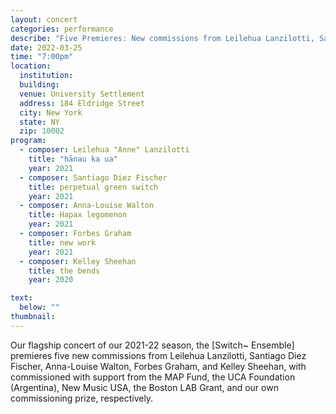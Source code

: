 ```yaml
---
layout: concert
categories: performance
describe: "Five Premieres: New commissions from Leilehua Lanzilotti, Santiago Diez Fischer, Anna-Louise Walton, Forbes Graham, and Kelley Sheehan"
date: 2022-03-25
time: "7:00pm"
location:
  institution:
  building:
  venue: University Settlement
  address: 184 Eldridge Street
  city: New York
  state: NY
  zip: 10002
program:
  - composer: Leilehua "Anne" Lanzilotti
    title: "hānau ka ua"
    year: 2021
  - composer: Santiago Diez Fischer
    title: perpetual green switch
    year: 2021
  - composer: Anna-Louise Walton
    title: Hapax legomenon
    year: 2021  
  - composer: Forbes Graham
    title: new work
    year: 2021     
  - composer: Kelley Sheehan
    title: the bends
    year: 2020

text:
  below: ""
thumbnail:
---
```


Our flagship concert of our 2021-22 season, the [Switch~ Ensemble] premieres five new commissions from Leilehua Lanzilotti, Santiago Diez Fischer, Anna-Louise Walton, Forbes Graham, and Kelley Sheehan, with commissioned with support from the MAP Fund, the UCA Foundation (Argentina), New Music USA, the Boston LAB Grant, and our own commissioning prize, respectively.
